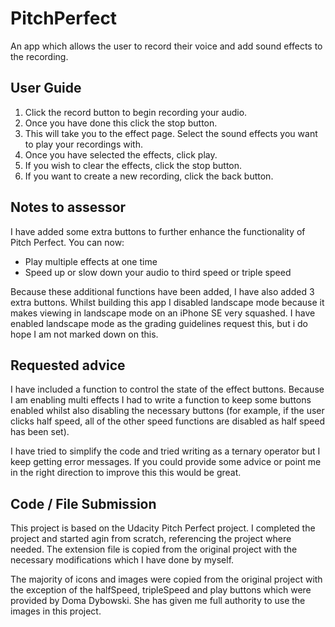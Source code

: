 # PitchPerfect

An app which allows the user to record their voice and add sound effects to the recording.

## User Guide

1. Click the record button to begin recording your audio.
2. Once you have done this click the stop button.
3. This will take you to the effect page. Select the sound effects you want to play your recordings with.
4. Once you have selected the effects, click play.
5. If you wish to clear the effects, click the stop button.
6. If you want to create a new recording, click the back button.

## Notes to assessor

I have added some extra buttons to further enhance the functionality of Pitch Perfect. You can now:
* Play multiple effects at one time
* Speed up or slow down your audio to third speed or triple speed

Because these additional functions have been added, I have also added 3 extra buttons. Whilst building this app I disabled landscape mode because it makes viewing in landscape mode on an iPhone SE very squashed. I have enabled landscape mode as the grading guidelines request this, but i do hope I am not marked down on this.

## Requested advice

I have included a function to control the state of the effect buttons. Because I am enabling multi effects I had to write a function to keep some buttons enabled whilst also disabling the necessary buttons (for example, if the user clicks half speed, all of the other speed functions are disabled as half speed has been set).

I have tried to simplify the code and tried writing as a ternary operator but I keep getting error messages. If you could provide some advice or point me in the right direction to improve this this would be great.

## Code / File Submission

This project is based on the Udacity Pitch Perfect project. I completed the project and started agin from scratch, referencing the project where needed. The extension file is copied from the original project with the necessary modifications which I have done by myself.

The majority of icons and images were copied from the original project with the exception of the halfSpeed, tripleSpeed and play buttons which were provided by Doma Dybowski. She has given me full authority to use the images in this project.
